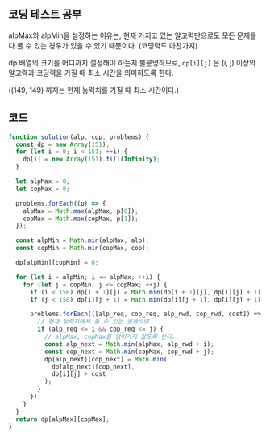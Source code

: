 ## 코딩 테스트 공부

alpMax와 alpMin을 설정하는 이유는, 현재 가지고 있는 알고력만으로도 모든 문제를 다 풀 수 있는 경우가 있을 수 있기 때문이다. (코딩력도 마찬가지)

dp 배열의 크기를 어디까지 설정해야 하는지 불분명하므로, `dp[i][j]` 은 (i, j) 이상의 알고력과 코딩력을 가질 때 최소 시간을 의미하도록 한다.

((149, 149) 까지는 현재 능력치를 가질 때 최소 시간이다.)

## 코드

```js
function solution(alp, cop, problems) {
  const dp = new Array(151);
  for (let i = 0; i < 151; ++i) {
    dp[i] = new Array(151).fill(Infinity);
  }

  let alpMax = 0;
  let copMax = 0;

  problems.forEach((p) => {
    alpMax = Math.max(alpMax, p[0]);
    copMax = Math.max(copMax, p[1]);
  });

  const alpMin = Math.min(alpMax, alp);
  const copMin = Math.min(copMax, cop);

  dp[alpMin][copMin] = 0;

  for (let i = alpMin; i <= alpMax; ++i) {
    for (let j = copMin; j <= copMax; ++j) {
      if (i < 150) dp[i + 1][j] = Math.min(dp[i + 1][j], dp[i][j] + 1);
      if (j < 150) dp[i][j + 1] = Math.min(dp[i][j + 1], dp[i][j] + 1);

      problems.forEach(([alp_req, cop_req, alp_rwd, cop_rwd, cost]) => {
        // 현재 능력치에서 풀 수 있는 문제라면
        if (alp_req <= i && cop_req <= j) {
          // alpMax, copMax를 넘어가지 않도록 한다.
          const alp_next = Math.min(alpMax, alp_rwd + i);
          const cop_next = Math.min(copMax, cop_rwd + j);
          dp[alp_next][cop_next] = Math.min(
            dp[alp_next][cop_next],
            dp[i][j] + cost
          );
        }
      });
    }
  }
  return dp[alpMax][copMax];
}
```
